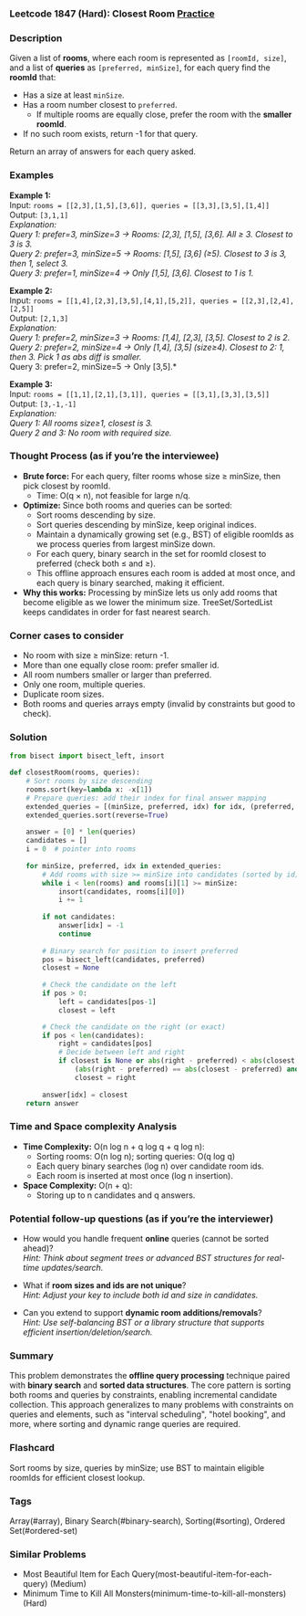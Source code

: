 ### Leetcode 1847 (Hard): Closest Room [Practice](https://leetcode.com/problems/closest-room)

### Description  
Given a list of **rooms**, where each room is represented as `[roomId, size]`, and a list of **queries** as `[preferred, minSize]`, for each query find the **roomId** that:
- Has a size at least `minSize`.
- Has a room number closest to `preferred`.  
  - If multiple rooms are equally close, prefer the room with the **smaller roomId**.
- If no such room exists, return -1 for that query.
  
Return an array of answers for each query asked.

### Examples  

**Example 1:**  
Input: `rooms = [[2,3],[1,5],[3,6]], queries = [[3,3],[3,5],[1,4]]`  
Output: `[3,1,1]`  
*Explanation:  
Query 1: prefer=3, minSize=3 → Rooms: [2,3], [1,5], [3,6]. All ≥ 3. Closest to 3 is 3.  
Query 2: prefer=3, minSize=5 → Rooms: [1,5], [3,6] (≥5). Closest to 3 is 3, then 1, select 3.  
Query 3: prefer=1, minSize=4 → Only [1,5], [3,6]. Closest to 1 is 1.*

**Example 2:**  
Input: `rooms = [[1,4],[2,3],[3,5],[4,1],[5,2]], queries = [[2,3],[2,4],[2,5]]`  
Output: `[2,1,3]`  
*Explanation:  
Query 1: prefer=2, minSize=3 → Rooms: [1,4], [2,3], [3,5]. Closest to 2 is 2.  
Query 2: prefer=2, minSize=4 → Only [1,4], [3,5] (size≥4). Closest to 2: 1, then 3. Pick 1 as abs diff is smaller.*  
Query 3: prefer=2, minSize=5 → Only [3,5].*

**Example 3:**  
Input: `rooms = [[1,1],[2,1],[3,1]], queries = [[3,1],[3,3],[3,5]]`  
Output: `[3,-1,-1]`  
*Explanation:  
Query 1: All rooms size≥1, closest is 3.  
Query 2 and 3: No room with required size.*

### Thought Process (as if you’re the interviewee)  
- **Brute force:** For each query, filter rooms whose size ≥ minSize, then pick closest by roomId.  
  - Time: O(q × n), not feasible for large n/q.
- **Optimize:** Since both rooms and queries can be sorted:
  - Sort rooms descending by size.
  - Sort queries descending by minSize, keep original indices.
  - Maintain a dynamically growing set (e.g., BST) of eligible roomIds as we process queries from largest minSize down.
  - For each query, binary search in the set for roomId closest to preferred (check both ≤ and ≥).
  - This offline approach ensures each room is added at most once, and each query is binary searched, making it efficient.
- **Why this works:** Processing by minSize lets us only add rooms that become eligible as we lower the minimum size. TreeSet/SortedList keeps candidates in order for fast nearest search.

### Corner cases to consider  
- No room with size ≥ minSize: return -1.
- More than one equally close room: prefer smaller id.
- All room numbers smaller or larger than preferred.
- Only one room, multiple queries.
- Duplicate room sizes.
- Both rooms and queries arrays empty (invalid by constraints but good to check).

### Solution

```python
from bisect import bisect_left, insort

def closestRoom(rooms, queries):
    # Sort rooms by size descending
    rooms.sort(key=lambda x: -x[1])
    # Prepare queries: add their index for final answer mapping
    extended_queries = [(minSize, preferred, idx) for idx, (preferred, minSize) in enumerate(queries)]
    extended_queries.sort(reverse=True)
    
    answer = [0] * len(queries)
    candidates = []
    i = 0  # pointer into rooms
    
    for minSize, preferred, idx in extended_queries:
        # Add rooms with size >= minSize into candidates (sorted by id)
        while i < len(rooms) and rooms[i][1] >= minSize:
            insort(candidates, rooms[i][0])
            i += 1
        
        if not candidates:
            answer[idx] = -1
            continue
        
        # Binary search for position to insert preferred
        pos = bisect_left(candidates, preferred)
        closest = None
        
        # Check the candidate on the left
        if pos > 0:
            left = candidates[pos-1]
            closest = left

        # Check the candidate on the right (or exact)
        if pos < len(candidates):
            right = candidates[pos]
            # Decide between left and right
            if closest is None or abs(right - preferred) < abs(closest - preferred) or \
                (abs(right - preferred) == abs(closest - preferred) and right < closest):
                closest = right
        
        answer[idx] = closest
    return answer

```

### Time and Space complexity Analysis  

- **Time Complexity:** O(n log n + q log q + q log n):  
  - Sorting rooms: O(n log n); sorting queries: O(q log q)
  - Each query binary searches (log n) over candidate room ids.  
  - Each room is inserted at most once (log n insertion).
- **Space Complexity:** O(n + q):  
  - Storing up to n candidates and q answers.


### Potential follow-up questions (as if you’re the interviewer)  

- How would you handle frequent **online** queries (cannot be sorted ahead)?  
  *Hint: Think about segment trees or advanced BST structures for real-time updates/search.*

- What if **room sizes and ids are not unique**?  
  *Hint: Adjust your key to include both id and size in candidates.*

- Can you extend to support **dynamic room additions/removals**?  
  *Hint: Use self-balancing BST or a library structure that supports efficient insertion/deletion/search.*

### Summary
This problem demonstrates the **offline query processing** technique paired with **binary search** and **sorted data structures**. The core pattern is sorting both rooms and queries by constraints, enabling incremental candidate collection. This approach generalizes to many problems with constraints on queries and elements, such as "interval scheduling", "hotel booking", and more, where sorting and dynamic range queries are required.


### Flashcard
Sort rooms by size, queries by minSize; use BST to maintain eligible roomIds for efficient closest lookup.

### Tags
Array(#array), Binary Search(#binary-search), Sorting(#sorting), Ordered Set(#ordered-set)

### Similar Problems
- Most Beautiful Item for Each Query(most-beautiful-item-for-each-query) (Medium)
- Minimum Time to Kill All Monsters(minimum-time-to-kill-all-monsters) (Hard)